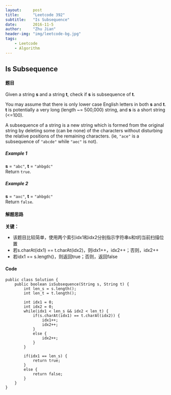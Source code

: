 ```yaml
---
layout:     post
title:      "Leetcode 392"
subtitle:   "Is Subsequence"
date:       2016-11-5
author:     "Zhu Jian"
header-img: "img/leetcode-bg.jpg"
tags:
    - Leetcode
    - Algorithm
---
```


## Is Subsequence

#### 题目
Given a string **s** and a string **t**, check if **s** is subsequence of **t**.  

You may assume that there is only lower case English letters in both **s** and **t**. **t** is potentially a very long (length ~= 500,000) string, and **s** is a short string (<=100).  

A subsequence of a string is a new string which is formed from the original string by deleting some (can be none) of the characters without disturbing the relative positions of the remaining characters. (ie, `"ace"` is a subsequence of `"abcde"` while `"aec"` is not).

##### Example 1
**s** = `"abc"`, **t** = `"ahbgdc"`  
Return `true`.

##### Example 2
**s** = `"axc"`, **t** = `"ahbgdc"`  
Return `false`.

#### 解题思路
**关键：**  

* 该题目比较简单，使用两个索引idx1和idx2分别指示字符串s和t的当前扫描位置
* 若s.charAt(idx1) == t.charAt(idx2)，则idx1++，idx2++；否则，idx2++
* 若idx1 == s.length()，则返回true；否则，返回false

#### Code
```
public class Solution {
    public boolean isSubsequence(String s, String t) {
        int len_s = s.length();
        int len_t = t.length();

        int idx1 = 0;
        int idx2 = 0;
        while(idx1 < len_s && idx2 < len_t) {
            if(s.charAt(idx1) == t.charAt(idx2)) {
                idx1++;
                idx2++;
            }
            else {
                idx2++;
            }
        }

        if(idx1 == len_s) {
            return true;
        }
        else {
            return false;
        }
    }
}
```